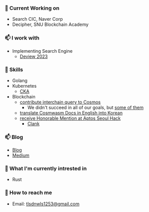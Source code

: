 ### 🔭 Current Working on
- Search CIC, Naver Corp
- Decipher, SNU Blockchain Academy

### 📫 I work with
- Implementing Search Engine
  - [Deview 2023](https://tv.naver.com/v/33919079)

### 📔 Skills
- Golang
- Kubernetes
  - [CKA](https://www.credly.com/earner/earned/badge/22d28113-a066-48a7-91bd-84747ab9f514)
- Blockchain
  - [contribute interchain query to Cosmos](https://github.com/decipherhub/interchain-queries)
    - We didn't succeed in all of our goals, but [some of them](https://github.com/informalsystems/hermes/pull/2915)
  - [translate Cosmwasm Docs in English into Korean](https://hs-jang.gitbook.io/cosmwasm-docs-1.0/)
  - [receive Honorable Mention at Aptos Seoul Hack](https://aptosfoundation.org/currents/aptos-world-tour-seoul-hack-recap-2023)
    - [Clank](https://github.com/team-clank/crossfader)

### 📫 Blog
- [Blog](https://pangyoalto.com)
- [Medium](https://medium.com/@tlsdnwls1253)

### 🌱 What I'm currently intrested in
- Rust

### 💬 How to reach me
- Email: tlsdnwls1253@gmail.com
<!--
**Woojinger/Woojinger** is a ✨ _special_ ✨ repository because its `README.md` (this file) appears on your GitHub profile.

Here are some ideas to get you started:

- 🔭 I’m currently working on ...
- 🌱 I’m currently learning ...
- 👯 I’m looking to collaborate on ...
- 🤔 I’m looking for help with ...
- 💬 Ask me about ...
- 📫 How to reach me: ...
- 😄 Pronouns: ...
- ⚡ Fun fact: ...
-->
